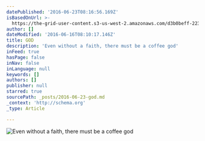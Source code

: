 ```yaml
---
datePublished: '2016-06-23T08:16:56.169Z'
isBasedOnUrl: >-
  https://the-grid-user-content.s3-us-west-2.amazonaws.com/d3b0beff-2238-4e0c-8925-f8cd4553ef00.jpg
author: []
dateModified: '2016-06-16T08:10:17.146Z'
title: GOD
description: 'Even without a faith, there must be a coffee god'
inFeed: true
hasPage: false
inNav: false
inLanguage: null
keywords: []
authors: []
publisher: null
starred: true
sourcePath: _posts/2016-06-23-god.md
_context: 'http://schema.org'
_type: Article

---
```

![Even without a faith, there must be a coffee god](https://s3-us-west-2.amazonaws.com/the-grid-img/p/0e4cae8d08b091b4d610c286e39236fc64020e68.jpg)